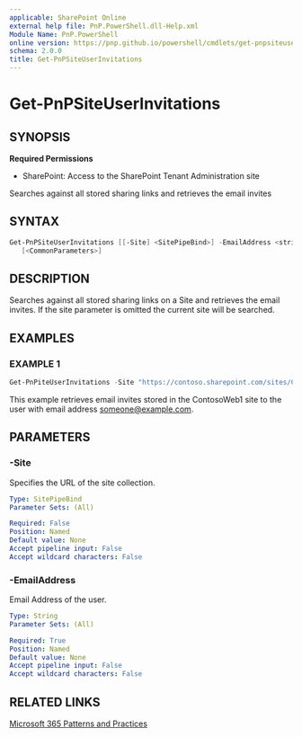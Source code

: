 ```yaml
---
applicable: SharePoint Online
external help file: PnP.PowerShell.dll-Help.xml
Module Name: PnP.PowerShell
online version: https://pnp.github.io/powershell/cmdlets/get-pnpsiteuserinvitations
schema: 2.0.0
title: Get-PnPSiteUserInvitations
---
```


# Get-PnPSiteUserInvitations

## SYNOPSIS

**Required Permissions**

* SharePoint: Access to the SharePoint Tenant Administration site

Searches against all stored sharing links and retrieves the email invites

## SYNTAX

```powershell
Get-PnPSiteUserInvitations [[-Site] <SitePipeBind>] -EmailAddress <string>
   [<CommonParameters>]
```

## DESCRIPTION
Searches against all stored sharing links on a Site and retrieves the email invites. If the site parameter is omitted the current site will be searched.
## EXAMPLES

### EXAMPLE 1
```powershell
Get-PnPiteUserInvitations -Site "https://contoso.sharepoint.com/sites/ContosoWeb1/" -EmailAddress someone@example.com
```

This example retrieves email invites stored in the ContosoWeb1 site to the user with email address someone@example.com.

## PARAMETERS

### -Site
Specifies the URL of the site collection.

```yaml
Type: SitePipeBind
Parameter Sets: (All)

Required: False
Position: Named
Default value: None
Accept pipeline input: False
Accept wildcard characters: False
```

### -EmailAddress
Email Address of the user.

```yaml
Type: String
Parameter Sets: (All)

Required: True
Position: Named
Default value: None
Accept pipeline input: False
Accept wildcard characters: False
```

## RELATED LINKS

[Microsoft 365 Patterns and Practices](https://aka.ms/m365pnp)
